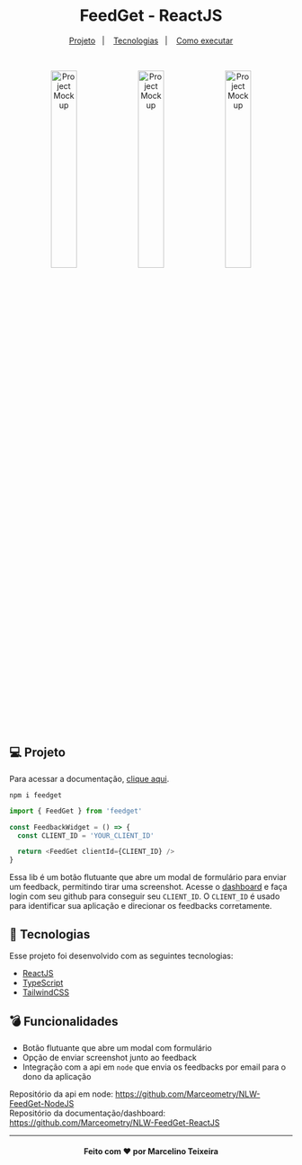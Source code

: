 <h1 align="center">
  FeedGet - ReactJS
</h1>

<p align="center">
  <a href="#-projeto">Projeto</a>&nbsp;&nbsp;&nbsp;|&nbsp;&nbsp;&nbsp;
  <a href="#-tecnologias">Tecnologias</a>&nbsp;&nbsp;&nbsp;|&nbsp;&nbsp;&nbsp;
  <a href="#-como-executar">Como executar</a>
</p>

<br>

<p align="center">
  <img alt="Project Mockup" src=".github/mockup1.jpg" width="30%">
  <img alt="Project Mockup" src=".github/mockup2.jpg" width="30%">
  <img alt="Project Mockup" src=".github/mockup3.jpg" width="30%">
</p>

## 💻 Projeto

Para acessar a documentação, <a href="https://feedget.online" target="_blank">clique aqui</a>.

`npm i feedget`

```ts
import { FeedGet } from 'feedget'

const FeedbackWidget = () => {
  const CLIENT_ID = 'YOUR_CLIENT_ID'

  return <FeedGet clientId={CLIENT_ID} />
}
```

Essa lib é um botão flutuante que abre um modal de formulário para enviar um feedback, permitindo tirar uma screenshot. Acesse o <a href="https://feedget.online" target="_blank">dashboard</a> e faça login com seu github para conseguir seu `CLIENT_ID`. O `CLIENT_ID` é usado para identificar sua aplicação e direcionar os feedbacks corretamente.

## 🧪 Tecnologias

Esse projeto foi desenvolvido com as seguintes tecnologias:

- [ReactJS](https://pt-br.reactjs.org/)
- [TypeScript](https://www.typescriptlang.org/)
- [TailwindCSS](https://tailwindcss.com/)

## 💣 Funcionalidades

- Botão flutuante que abre um modal com formulário
- Opção de enviar screenshot junto ao feedback
- Integração com a api em `node` que envia os feedbacks por email para o dono da aplicação

<div>Repositório da api em node: <a href="https://github.com/Marceometry/NLW-FeedGet-NodeJS" target="_blank">https://github.com/Marceometry/NLW-FeedGet-NodeJS</a></div>
<div>Repositório da documentação/dashboard: <a href="https://github.com/Marceometry/NLW-FeedGet-ReactJS" target="_blank">https://github.com/Marceometry/NLW-FeedGet-ReactJS</a></div>

---

<h4 align="center"> Feito com ♥ por Marcelino Teixeira </h4>
